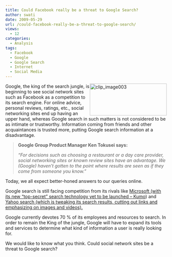 ```yaml
---
title: Could Facebook really be a threat to Google Search?
author: swati
date: 2009-05-29
url: /could-facebook-really-be-a-threat-to-google-search/
views:
  - 12
categories:
  - Analysis
tags:
  - Facebook
  - Google
  - Google Search
  - Internet
  - Social Media
---
```

<img class="wp-image-53244" style="margin-left: 0px;margin-right: 0px" src="http://cdn.devilsworkshop.org/files/2009/05/clip-image0038.jpg" border="0" alt="clip_image003" width="240" height="100" align="right" />Google, the king of the search jungle, is beginning to see social network sites such as Facebook as a competition to its search engine. For online advice, personal reviews, ratings, etc., social networking sites end up having an upper hand, whereas Google search in such matters is not considered to be as intimate or trustworthy. Information coming from friends and other acquaintances is trusted more, putting Google search information at a disadvantage.

> **Google Group Product Manager Ken Tokusei says:**
> 
> *“For decisions such as choosing a restaurant or a day care provider, social networking sites or known review sites have an advantage. We (Google) haven&#8217;t gotten to the point where results are seen as if they come from someone you know.”*

Today, we all expect better-honed answers to our queries online.

Google search is still facing competition from its rivals like [Microsoft (with its new “top-secret” search technology yet to be launched &#8211; Kumo][1]) and [Yahoo search (which is tweaking its search results, cutting out links and emphasizing on images and videos).][2]

Google currently devotes 70 % of its employees and resources to search. In order to remain the King of the jungle, Google will have to expand its tools and services to determine what kind of information a user is really looking for.

We would like to know what you think. Could social network sites be a threat to Google search?

 [1]: http://devilsworkshop.org/can-microsofts-kumo-be-the-new-google-killer/
 [2]: http://devilsworkshop.org/yahoo-re-defines-search-focuses-on-intent-not-results/
